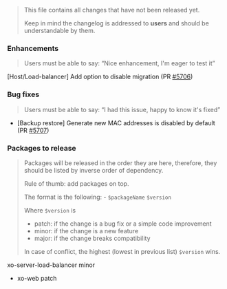 > This file contains all changes that have not been released yet.
>
> Keep in mind the changelog is addressed to **users** and should be
> understandable by them.

### Enhancements

> Users must be able to say: “Nice enhancement, I'm eager to test it”

[Host/Load-balancer] Add option to disable migration (PR [#5706](https://github.com/vatesfr/xen-orchestra/pull/5706))

### Bug fixes

> Users must be able to say: “I had this issue, happy to know it's fixed”

- [Backup restore] Generate new MAC addresses is disabled by default (PR [#5707](https://github.com/vatesfr/xen-orchestra/pull/5707))

### Packages to release

> Packages will be released in the order they are here, therefore, they should
> be listed by inverse order of dependency.
>
> Rule of thumb: add packages on top.
>
> The format is the following: - `$packageName` `$version`
>
> Where `$version` is
>
> - patch: if the change is a bug fix or a simple code improvement
> - minor: if the change is a new feature
> - major: if the change breaks compatibility
>
> In case of conflict, the highest (lowest in previous list) `$version` wins.

xo-server-load-balancer minor
- xo-web patch
